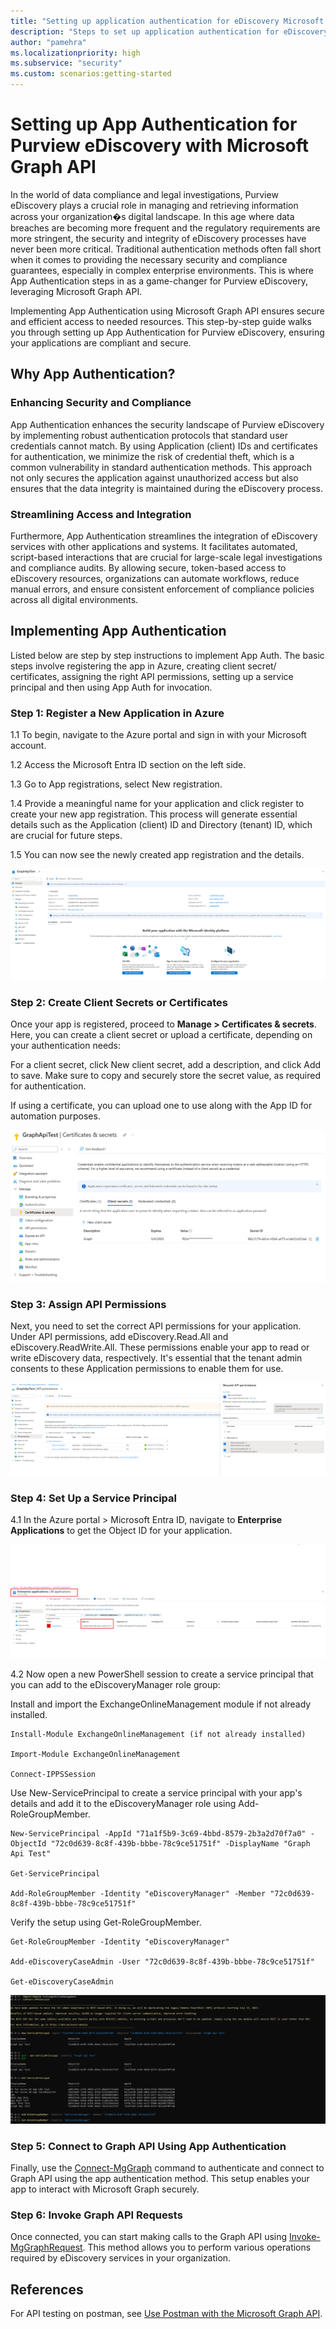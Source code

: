 ```yaml
---
title: "Setting up application authentication for eDiscovery Microsoft Graph APIs"
description: "Steps to set up application authentication for eDiscovery Microsoft Graph APIs"
author: "pamehra"
ms.localizationpriority: high
ms.subservice: "security"
ms.custom: scenarios:getting-started
---
```


# Setting up App Authentication for Purview eDiscovery with Microsoft Graph API

In the world of data compliance and legal investigations, Purview eDiscovery plays a crucial role in managing and retrieving information across your organization�s digital landscape. In this age where data breaches are becoming more frequent and the regulatory requirements are more stringent, the security and integrity of eDiscovery processes have never been more critical.  Traditional authentication methods often fall short when it comes to providing the necessary security and compliance guarantees, especially in complex enterprise environments. This is where App Authentication steps in as a game-changer for Purview eDiscovery, leveraging Microsoft Graph API. 

Implementing App Authentication using Microsoft Graph API ensures secure and efficient access to needed resources. This step-by-step guide walks you through setting up App Authentication for Purview eDiscovery, ensuring your applications are compliant and secure.

## Why App Authentication?

### Enhancing Security and Compliance

App Authentication enhances the security landscape of Purview eDiscovery by implementing robust authentication protocols that standard user credentials cannot match. By using Application (client) IDs and certificates for authentication, we minimize the risk of credential theft, which is a common vulnerability in standard authentication methods. This approach not only secures the application against unauthorized access but also ensures that the data integrity is maintained during the eDiscovery process.

### Streamlining Access and Integration

Furthermore, App Authentication streamlines the integration of eDiscovery services with other applications and systems. It facilitates automated, script-based interactions that are crucial for large-scale legal investigations and compliance audits. By allowing secure, token-based access to eDiscovery resources, organizations can automate workflows, reduce manual errors, and ensure consistent enforcement of compliance policies across all digital environments.

## Implementing App Authentication

Listed below are step by step instructions to implement App Auth. The basic steps involve registering the app in Azure, creating client secret/ certificates, assigning the right API permissions, setting up a service principal and then using App Auth for invocation.

### Step 1: Register a New Application in Azure

1.1 To begin, navigate to the Azure portal and sign in with your Microsoft account.

1.2 Access the Microsoft Entra ID section on the left side.

1.3 Go to App registrations, select New registration.

1.4 Provide a meaningful name for your application and click register to create your new app registration. This process will generate essential details such as the Application (client) ID and Directory (tenant) ID, which are crucial for future steps.

1.5 You can now see the newly created app registration and the details.

![Screenshot of the app registration page.](images/security-ediscovery-appauthsetup-step1.png)

### Step 2: Create Client Secrets or Certificates

Once your app is registered, proceed to **Manage > Certificates & secrets**. Here, you can create a client secret or upload a certificate, depending on your authentication needs:

For a client secret, click New client secret, add a description, and click Add to save. Make sure to copy and securely store the secret value, as required for authentication.

If using a certificate, you can upload one to use along with the App ID for automation purposes.

![Screenshot of the app registration client secret page.](images/security-ediscovery-appauthsetup-step2.png)

### Step 3: Assign API Permissions

Next, you need to set the correct API permissions for your application. Under API permissions, add eDiscovery.Read.All and eDiscovery.ReadWrite.All. These permissions enable your app to read or write eDiscovery data, respectively. It's essential that the tenant admin consents to these Application permissions to enable them for use.

![Screenshot of the app registration api permissions page.](images/security-ediscovery-appauthsetup-step3.png)

### Step 4: Set Up a Service Principal

4.1 In the Azure portal > Microsoft Entra ID, navigate to **Enterprise Applications** to get the Object ID for your application. 

![Screenshot of the enterprise applications page.](images/security-ediscovery-appauthsetup-step4_1.png)

4.2 Now open a new PowerShell session to create a service principal that you can add to the eDiscoveryManager role group:

Install and import the ExchangeOnlineManagement module if not already installed.

```
Install-Module ExchangeOnlineManagement (if not already installed)

Import-Module ExchangeOnlineManagement

Connect-IPPSSession
```

Use New-ServicePrincipal to create a service principal with your app's details and add it to the eDiscoveryManager role using Add-RoleGroupMember.

```
New-ServicePrincipal -AppId "71a1f5b9-3c69-4bbd-8579-2b3a2d70f7a0" -ObjectId "72c0d639-8c8f-439b-bbbe-78c9ce51751f" -DisplayName "Graph Api Test"

Get-ServicePrincipal

Add-RoleGroupMember -Identity "eDiscoveryManager" -Member "72c0d639-8c8f-439b-bbbe-78c9ce51751f"
```

Verify the setup using Get-RoleGroupMember.

```
Get-RoleGroupMember -Identity "eDiscoveryManager"

Add-eDiscoveryCaseAdmin -User "72c0d639-8c8f-439b-bbbe-78c9ce51751f"

Get-eDiscoveryCaseAdmin
```

![Screenshot of the exchange online shell.](images/security-ediscovery-appauthsetup-step4_2.png)

### Step 5: Connect to Graph API Using App Authentication

Finally, use the [Connect-MgGraph](https://learn.microsoft.com/powershell/module/microsoft.graph.authentication/connect-mggraph) command to authenticate and connect to Graph API using the app authentication method. This setup enables your app to interact with Microsoft Graph securely.

### Step 6: Invoke Graph API Requests

Once connected, you can start making calls to the Graph API using [Invoke-MgGraphRequest](https://learn.microsoft.com/powershell/module/microsoft.graph.authentication/invoke-mggraphrequest). This method allows you to perform various operations required by eDiscovery services in your organization.

## References

For API testing on postman, see [Use Postman with the Microsoft Graph API](https://learn.microsoft.com/graph/use-postman).